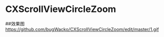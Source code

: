 # CXScrollViewCircleZoom

##效果图
https://github.com/bugWacko/CXScrollViewCircleZoom/edit/master/1.gif
